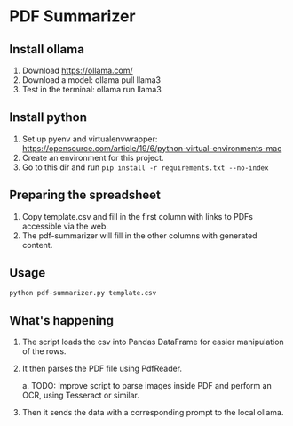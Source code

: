 # PDF Summarizer

## Install ollama
1. Download https://ollama.com/
2. Download a model: ollama pull llama3
3. Test in the terminal: ollama run llama3

## Install python
1. Set up pyenv and virtualenvwrapper: https://opensource.com/article/19/6/python-virtual-environments-mac
2. Create an environment for this project.
2. Go to this dir and run ```pip install -r requirements.txt --no-index```

## Preparing the spreadsheet
1. Copy template.csv and fill in the first column with links to PDFs accessible via the web.
2. The pdf-summarizer will fill in the other columns with generated content.

## Usage
```
python pdf-summarizer.py template.csv
```

## What's happening
1. The script loads the csv into Pandas DataFrame for easier manipulation of the rows.
2. It then parses the PDF file using PdfReader.

   a. TODO: Improve script to parse images inside PDF and perform an OCR, using Tesseract or similar.
3. Then it sends the data with a corresponding prompt to the local ollama.
